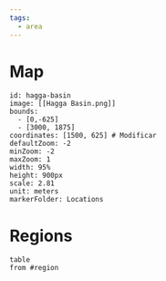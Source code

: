 ```yaml
---
tags:
  - area
---
```

# Map
```leaflet
id: hagga-basin
image: [[Hagga Basin.png]]
bounds:
  - [0,-625]
  - [3000, 1875]
coordinates: [1500, 625] # Modificar
defaultZoom: -2
minZoom: -2
maxZoom: 1
width: 95%
height: 900px
scale: 2.81
unit: meters
markerFolder: Locations
```
# Regions
```dataview
table
from #region
```
